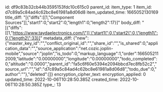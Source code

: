 id: df9c83b32cb44b3595153fdc10c615c0
parent_id: 
item_type: 1
item_id: d7c89a5c84ad4c62bc8e61981a8d06d8
item_updated_time: 1665052130169
title_diff: "[{\"diffs\":[[1,\"Component Sources\"]],\"start1\":0,\"start2\":0,\"length1\":0,\"length2\":17}]"
body_diff: "[{\"diffs\":[[1,\"https://www.taydaelectronics.com/\"]],\"start1\":0,\"start2\":0,\"length1\":0,\"length2\":33}]"
metadata_diff: {"new":{"master_key_id":"","conflict_original_id":"","share_id":"","is_shared":0,"application_data":"","source_application":"net.cozic.joplin-mobile","source":"joplin","is_todo":0,"markup_language":1,"order":1665052112009,"latitude":"0.00000000","longitude":"0.00000000","todo_completed":0,"altitude":"0.0000","parent_id":"fa5c6f60e5394e2094bbcd7ec8fb52c2","source_url":"","id":"d7c89a5c84ad4c62bc8e61981a8d06d8","todo_due":0,"author":""},"deleted":[]}
encryption_cipher_text: 
encryption_applied: 0
updated_time: 2022-10-06T10:28:50.385Z
created_time: 2022-10-06T10:28:50.385Z
type_: 13